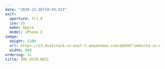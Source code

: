 ```yaml
---
date: "2018-12-26T19:59:41Z"
exif:
  aperture: f/1.8
  iso: 25
  make: Apple
  model: iPhone X
image:
  height: 1280
  url: https://s3.dualstack.us-east-1.amazonaws.com/dpb587-website-us-east-1/asset/gallery/2018-colorado-winter-trip/2b7872b8-834b-31f2-5e1f-cd77d13d6b12~1280.jpg
  width: 960
ordering: 11
title: IMG_4539.HEIC
---
```

